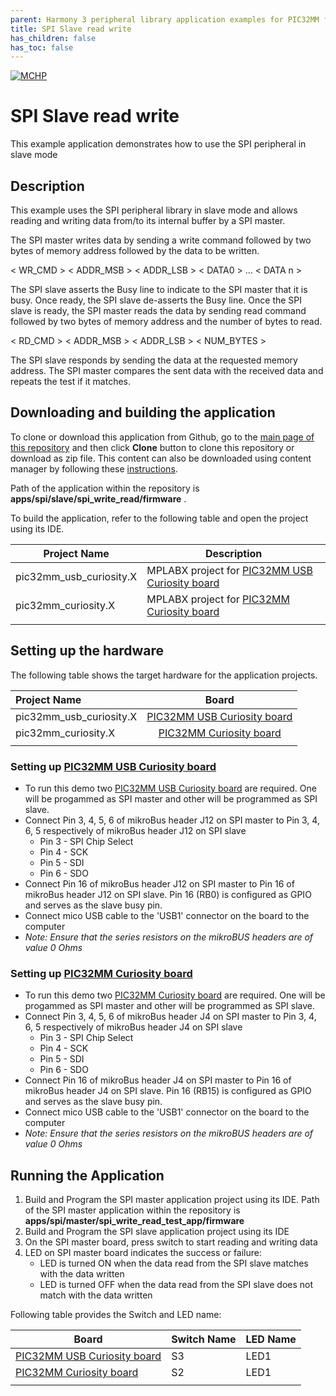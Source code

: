 ```yaml
---
parent: Harmony 3 peripheral library application examples for PIC32MM family
title: SPI Slave read write 
has_children: false
has_toc: false
---
```


[![MCHP](https://www.microchip.com/ResourcePackages/Microchip/assets/dist/images/logo.png)](https://www.microchip.com)

# SPI Slave read write

This example application demonstrates how to use the SPI peripheral in slave mode 

## Description

This example uses the SPI peripheral library in slave mode and allows reading and writing data from/to its internal buffer by a SPI master. 

The SPI master writes data by sending a write command followed by two bytes of memory address followed by the data to be written.

< WR_CMD > < ADDR_MSB > < ADDR_LSB > < DATA0 > ... < DATA n >

The SPI slave asserts the Busy line to indicate to the SPI master that it is busy. Once ready, the SPI slave de-asserts the Busy line. Once the SPI slave is ready, the SPI master reads the data by sending read command followed by two bytes of memory address and the number of bytes to read.

< RD_CMD > < ADDR_MSB > < ADDR_LSB > < NUM_BYTES >

The SPI slave responds by sending the data at the requested memory address. The SPI master compares the sent data with the received data and repeats the test if it matches.

## Downloading and building the application

To clone or download this application from Github, go to the [main page of this repository](https://github.com/Microchip-MPLAB-Harmony/csp_apps_pic32mm) and then click **Clone** button to clone this repository or download as zip file.
This content can also be downloaded using content manager by following these [instructions](https://github.com/Microchip-MPLAB-Harmony/contentmanager/wiki).

Path of the application within the repository is **apps/spi/slave/spi_write_read/firmware** .

To build the application, refer to the following table and open the project using its IDE.

| Project Name      | Description                                    |
| ----------------- | ---------------------------------------------- |
| pic32mm_usb_curiosity.X | MPLABX project for [PIC32MM USB Curiosity board](https://www.microchip.com/DevelopmentTools/ProductDetails/DM320107) |
| pic32mm_curiosity.X | MPLABX project for [PIC32MM Curiosity board](https://www.microchip.com/DevelopmentTools/ProductDetails/DM320101) |
|||

## Setting up the hardware

The following table shows the target hardware for the application projects.

| Project Name| Board|
|:---------|:---------:|
| pic32mm_usb_curiosity.X | [PIC32MM USB Curiosity board](https://www.microchip.com/DevelopmentTools/ProductDetails/DM320107) |
| pic32mm_curiosity.X | [PIC32MM Curiosity board](https://www.microchip.com/DevelopmentTools/ProductDetails/DM320101) |
|||

### Setting up [PIC32MM USB Curiosity board](https://www.microchip.com/DevelopmentTools/ProductDetails/DM320107)

- To run this demo two [PIC32MM USB Curiosity board](https://www.microchip.com/DevelopmentTools/ProductDetails/DM320107) are required. One will be progammed as SPI master and other will be programmed as SPI slave.
- Connect Pin 3, 4, 5, 6 of mikroBus header J12 on SPI master to Pin 3, 4, 6, 5 respectively of mikroBus header J12 on SPI slave
    - Pin 3 - SPI Chip Select
    - Pin 4 - SCK
    - Pin 5 - SDI
    - Pin 6 - SDO
- Connect Pin 16 of mikroBus header J12 on SPI master to Pin 16 of mikroBus header J12 on SPI slave. Pin 16 (RB0) is configured as GPIO and serves as the slave busy pin.
- Connect mico USB cable to the 'USB1' connector on the board to the computer
- *Note: Ensure that the series resistors on the mikroBUS headers are of value 0 Ohms*

### Setting up [PIC32MM Curiosity board](https://www.microchip.com/DevelopmentTools/ProductDetails/DM320101)

- To run this demo two [PIC32MM Curiosity board](https://www.microchip.com/DevelopmentTools/ProductDetails/DM320101) are required. One will be progammed as SPI master and other will be programmed as SPI slave.
- Connect Pin 3, 4, 5, 6 of mikroBus header J4 on SPI master to Pin 3, 4, 6, 5 respectively of mikroBus header J4 on SPI slave
    - Pin 3 - SPI Chip Select
    - Pin 4 - SCK
    - Pin 5 - SDI
    - Pin 6 - SDO
- Connect Pin 16 of mikroBus header J4 on SPI master to Pin 16 of mikroBus header J4 on SPI slave. Pin 16 (RB15) is configured as GPIO and serves as the slave busy pin.
- Connect mico USB cable to the 'USB1' connector on the board to the computer
- *Note: Ensure that the series resistors on the mikroBUS headers are of value 0 Ohms*

## Running the Application

1. Build and Program the SPI master application project using its IDE. Path of the SPI master application within the repository is **apps/spi/master/spi_write_read_test_app/firmware** 
2. Build and Program the SPI slave application project using its IDE
3. On the SPI master board, press switch to start reading and writing data
2. LED on SPI master board indicates the success or failure:
    - LED is turned ON when the data read from the SPI slave matches with the data written
    - LED is turned OFF when the data read from the SPI slave does not match with the data written

Following table provides the Switch and LED name:

| Board      | Switch Name | LED Name |
| ---------- |--------- |--------- |
| [PIC32MM USB Curiosity board](https://www.microchip.com/DevelopmentTools/ProductDetails/DM320107) | S3 | LED1 |
| [PIC32MM Curiosity board](https://www.microchip.com/DevelopmentTools/ProductDetails/DM320101) | S2 | LED1 |
|||
